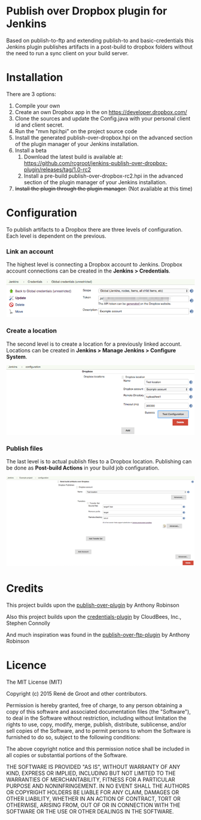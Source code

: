 # Publish over Dropbox plugin for Jenkins

Based on publish-to-ftp and extending publish-to and basic-credentials this Jenkins plugin publishes artifacts in a post-build to dropbox folders without the need to run a sync client on your build server.

# Installation

There are 3 options:

1. Compile your own
  1. Create an own Dropbox app in the on https://developer.dropbox.com/
  2. Clone the sources and update the Config.java with your personal client id and client secret.
  3. Run the "mvn hpi:hpi" on the project source code
  4. Install the generated publish-over-dropbox.hpi on the advanced section of the plugin manager of your Jenkins installation.
2. Install a beta
   1. Download the latest build is available at:   https://github.com/rcgroot/jenkins-publish-over-dropbox-plugin/releases/tag/1.0-rc2
   2. Install a pre-build publish-over-dropbox-rc2.hpi in the advanced section of the plugin manager of your Jenkins installation.
3. ~~Install the plugin through the plugin manager.~~ (Not available at this time)

# Configuration

To publish artifacts to a Dropbox there are three levels of configuration. Each level is dependent on the previous. 

### Link an account

The highest level is connecting a Dropbox account to Jenkins. Dropbox account connections can be created in the **Jenkins > Credentials**.

<img src="resources/documentation/01-credentials.png"/>

### Create a location

The second level is to create a location for a previously linked account. Locations can be created in **Jenkins > Manage Jenkins > Configure System**.

<img src="resources/documentation/02-location.png"/>

### Publish files

The last level is to actual publish files to a Dropbox location. Publishing can be done as **Post-build Actions** in your build job configuration.

<img src="resources/documentation/03-postbuild.png"/>

# Credits

This project builds upon the [publish-over-plugin](https://github.com/jenkinsci/publish-over-plugin) by Anthony Robinson

Also this project builds upon the [credentials-plugin](https://github.com/jenkinsci/credentials-plugin) by CloudBees, Inc., Stephen Connolly

And much inspiration was found in the [publish-over-ftp-plugin](https://github.com/jenkinsci/publish-over-ftp-plugin) by Anthony Robinson

# Licence

The MIT License (MIT)

Copyright (c) 2015 René de Groot and other contributors.

Permission is hereby granted, free of charge, to any person obtaining a copy of this software and associated documentation files (the "Software"), to deal in the Software without restriction, including without limitation the rights to use, copy, modify, merge, publish, distribute, sublicense, and/or sell copies of the Software, and to permit persons to whom the Software is furnished to do so, subject to the following conditions:

The above copyright notice and this permission notice shall be included in all copies or substantial portions of the Software.

THE SOFTWARE IS PROVIDED "AS IS", WITHOUT WARRANTY OF ANY KIND, EXPRESS OR IMPLIED, INCLUDING BUT NOT LIMITED TO THE WARRANTIES OF MERCHANTABILITY, FITNESS FOR A PARTICULAR PURPOSE AND NONINFRINGEMENT. IN NO EVENT SHALL THE AUTHORS OR COPYRIGHT HOLDERS BE LIABLE FOR ANY CLAIM, DAMAGES OR OTHER LIABILITY, WHETHER IN AN ACTION OF CONTRACT, TORT OR OTHERWISE, ARISING FROM, OUT OF OR IN CONNECTION WITH THE SOFTWARE OR THE USE OR OTHER DEALINGS IN THE SOFTWARE.
